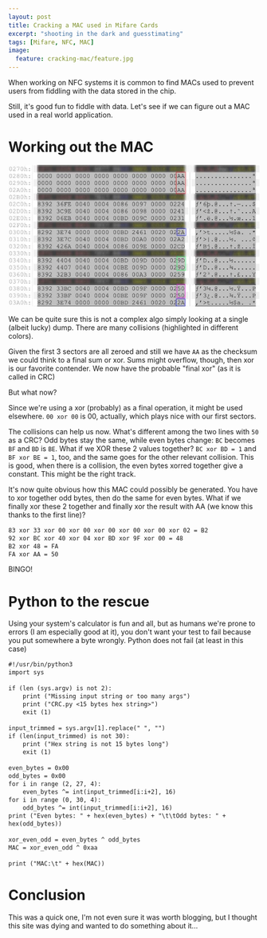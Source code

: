 ```yaml
---
layout: post
title: Cracking a MAC used in Mifare Cards
excerpt: "shooting in the dark and guesstimating"
tags: [Mifare, NFC, MAC]
image:
  feature: cracking-mac/feature.jpg
---
```


When working on NFC systems it is common to find MACs used to prevent users from fiddling with the data stored in the chip.

Still, it's good fun to fiddle with data. Let's see if we can figure out a MAC used in a real world application.

# Working out the MAC #

![Collision](/images/cracking-mac/collision.jpg)

We can be quite sure this is not a complex algo simply looking at a single (albeit lucky) dump. There are many collisions (highlighted in different colors).

Given the first 3 sectors are all zeroed and still we have `AA` as the checksum we could think to a final sum or xor. Sums might overflow, though, then xor is our favorite contender. We now have the probable "final xor" (as it is called in CRC)

But what now?

Since we're using a xor (probably) as a final operation, it might be used elsewhere. `00 xor 00` is 00, actually, which plays nice with our first sectors.

The collisions can help us now. What's different among the two lines with `50` as a CRC? Odd bytes stay the same, while even bytes change: `BC` becomes `BF` and `BD` is `BE`. What if we XOR these 2 values together? `BC xor BD = 1` and `BF xor BE = 1`, too, and the same goes for the other relevant collision. This is good, when there is a collision, the even bytes xorred together give a constant. This might be the right track.

It's now quite obvious how this MAC could possibly be generated. You have to xor together odd bytes, then do the same for even bytes. What if we finally xor these 2 together and finally xor the result with AA (we know this thanks to the first line)?

	83 xor 33 xor 00 xor 00 xor 00 xor 00 xor 00 xor 02 = B2
	92 xor BC xor 40 xor 04 xor BD xor 9F xor 00 = 48
	B2 xor 48 = FA
	FA xor AA = 50

BINGO!

# Python to the rescue #

Using your system's calculator is fun and all, but as humans we're prone to errors (I am especially good at it), you don't want your test to fail because you put somewhere a byte wrongly. Python does not fail (at least in this case)

	#!/usr/bin/python3
	import sys
	
	if (len (sys.argv) is not 2):
		print ("Missing input string or too many args")
		print ("CRC.py <15 bytes hex string>")
		exit (1)
	
	input_trimmed = sys.argv[1].replace(" ", "")
	if (len(input_trimmed) is not 30):
		print ("Hex string is not 15 bytes long")
		exit (1)
	
	even_bytes = 0x00
	odd_bytes = 0x00
	for i in range (2, 27, 4):
		even_bytes ^= int(input_trimmed[i:i+2], 16)
	for i in range (0, 30, 4):
		odd_bytes ^= int(input_trimmed[i:i+2], 16)
	print ("Even bytes: " + hex(even_bytes) + "\t\tOdd bytes: " + hex(odd_bytes))
	
	xor_even_odd = even_bytes ^ odd_bytes
	MAC = xor_even_odd ^ 0xaa

	print ("MAC:\t" + hex(MAC))

# Conclusion #
This was a quick one, I'm not even sure it was worth blogging, but I thought this site was dying and wanted to do something about it...
